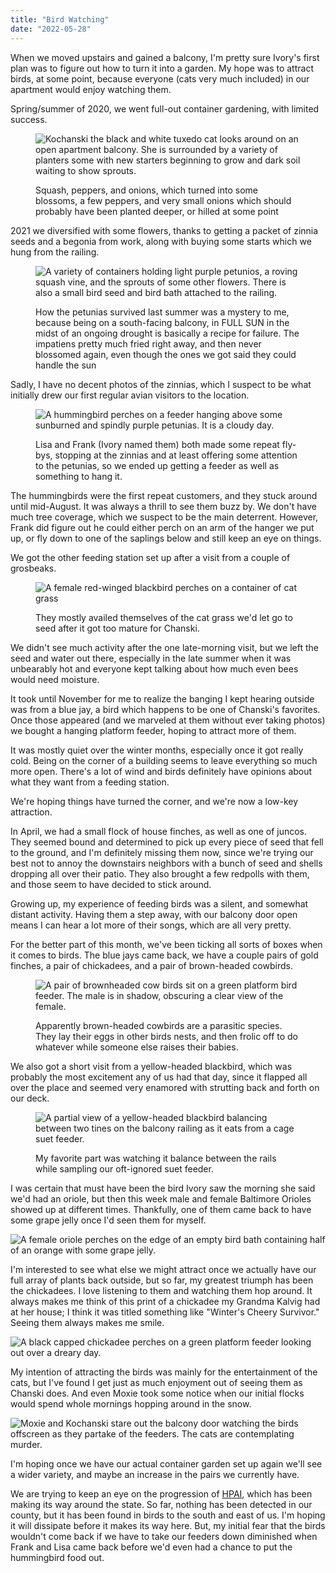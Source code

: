 ```yaml
---
title: "Bird Watching"
date: "2022-05-28"
---
```


When we moved upstairs and gained a balcony, I'm pretty sure Ivory's first plan was to figure out how to turn it into a garden. My hope was to attract birds, at some point, because everyone (cats very much included) in our apartment would enjoy watching them.

Spring/summer of 2020, we went full-out container gardening, with limited success.

<figure>

![Kochanski the black and white tuxedo cat looks around on an open apartment balcony. She is surrounded by a variety of planters some with new starters beginning to grow and dark soil waiting to show sprouts.](images/chanski-balcony-garden-starters.jpg)

<figcaption>

Squash, peppers, and onions, which turned into some blossoms, a few peppers, and very small onions which should probably have been planted deeper, or hilled at some point

</figcaption>

</figure>

<!--more-->

2021 we diversified with some flowers, thanks to getting a packet of zinnia seeds and a begonia from work, along with buying some starts which we hung from the railing.

<figure>

![A variety of containers holding light purple petunios, a roving squash vine, and the sprouts of some other flowers. There is also a small bird seed and bird bath attached to the railing.](images/balcony-garden-petunias-squash.jpg)

<figcaption>

How the petunias survived last summer was a mystery to me, because being on a south-facing balcony, in FULL SUN in the midst of an ongoing drought is basically a recipe for failure. The impatiens pretty much fried right away, and then never blossomed again, even though the ones we got said they could handle the sun

</figcaption>

</figure>

Sadly, I have no decent photos of the zinnias, which I suspect to be what initially drew our first regular avian visitors to the location.

<figure>

![A hummingbird perches on a feeder hanging above some sunburned and spindly purple petunias. It is a cloudy day.](images/hummingbird-feeder-above-petunias.jpg)

<figcaption>

Lisa and Frank (Ivory named them) both made some repeat fly-bys, stopping at the zinnias and at least offering some attention to the petunias, so we ended up getting a feeder as well as something to hang it.

</figcaption>

</figure>

The hummingbirds were the first repeat customers, and they stuck around until mid-August. It was always a thrill to see them buzz by. We don't have much tree coverage, which we suspect to be the main deterrent. However, Frank did figure out he could either perch on an arm of the hanger we put up, or fly down to one of the saplings below and still keep an eye on things.

We got the other feeding station set up after a visit from a couple of grosbeaks.

<figure>

![A female red-winged blackbird perches on a container of cat grass](images/bird-with-cat-grass.jpg)

<figcaption>

They mostly availed themselves of the cat grass we'd let go to seed after it got too mature for Chanski.

</figcaption>

</figure>

We didn't see much activity after the one late-morning visit, but we left the seed and water out there, especially in the late summer when it was unbearably hot and everyone kept talking about how much even bees would need moisture.

It took until November for me to realize the banging I kept hearing outside was from a blue jay, a bird which happens to be one of Chanski's favorites. Once those appeared (and we marveled at them without ever taking photos) we bought a hanging platform feeder, hoping to attract more of them.

It was mostly quiet over the winter months, especially once it got really cold. Being on the corner of a building seems to leave everything so much more open. There's a lot of wind and birds definitely have opinions about what they want from a feeding station.

We're hoping things have turned the corner, and we're now a low-key attraction.

In April, we had a small flock of house finches, as well as one of juncos. They seemed bound and determined to pick up every piece of seed that fell to the ground, and I'm definitely missing them now, since we're trying our best not to annoy the downstairs neighbors with a bunch of seed and shells dropping all over their patio. They also brought a few redpolls with them, and those seem to have decided to stick around.

Growing up, my experience of feeding birds was a silent, and somewhat distant activity. Having them a step away, with our balcony door open means I can hear a lot more of their songs, which are all very pretty.

For the better part of this month, we've been ticking all sorts of boxes when it comes to birds. The blue jays came back, we have a couple pairs of gold finches, a pair of chickadees, and a pair of brown-headed cowbirds.

<figure>

![A pair of brownheaded cow birds sit on a green platform bird feeder. The male is in shadow, obscuring a clear view of the female.](images/cowbird-pair-at-feeder.JPG)

<figcaption>

Apparently brown-headed cowbirds are a parasitic species. They lay their eggs in other birds nests, and then frolic off to do whatever while someone else raises their babies.

</figcaption>

</figure>

We also got a short visit from a yellow-headed blackbird, which was probably the most excitement any of us had that day, since it flapped all over the place and seemed very enamored with strutting back and forth on our deck.

<figure>

![A partial view of a yellow-headed blackbird balancing between two tines on the balcony railing as it eats from a cage suet feeder.](images/yellow-headed-blackbird-with-suet.jpg)

<figcaption>

My favorite part was watching it balance between the rails while sampling our oft-ignored suet feeder.

</figcaption>

</figure>

I was certain that must have been the bird Ivory saw the morning she said we'd had an oriole, but then this week male and female Baltimore Orioles showed up at different times. Thankfully, one of them came back to have some grape jelly once I'd seen them for myself.

![A female oriole perches on the edge of an empty bird bath containing half of an orange with some grape jelly.](images/female-oriole-at-feeder.jpg)

I'm interested to see what else we might attract once we actually have our full array of plants back outside, but so far, my greatest triumph has been the chickadees. I love listening to them and watching them hop around. It always makes me think of this print of a chickadee my Grandma Kalvig had at her house; I think it was titled something like "Winter's Cheery Survivor." Seeing them always makes me smile.

![A black capped chickadee perches on a green platform feeder looking out over a dreary day.](images/black-capped-chickadee-at-feeder.JPG)

My intention of attracting the birds was mainly for the entertainment of the cats, but I've found I get just as much enjoyment out of seeing them as Chanski does. And even Moxie took some notice when our initial flocks would spend whole mornings hopping around in the snow.

![Moxie and Kochanski stare out the balcony door watching the birds offscreen as they partake of the feeders. The cats are contemplating murder.](images/cats-spying-on-birds.jpg)

I'm hoping once we have our actual container garden set up again we'll see a wider variety, and maybe an increase in the pairs we currently have.

We are trying to keep an eye on the progression of [HPAI](https://www.dnr.state.mn.us/wildlifedisease/avian-influenza.html), which has been making its way around the state. So far, nothing has been detected in our county, but it has been found in birds to the south and east of us. I'm hoping it will dissipate before it makes its way here. But, my initial fear that the birds wouldn't come back if we have to take our feeders down diminished when Frank and Lisa came back before we'd even had a chance to put the hummingbird food out.
